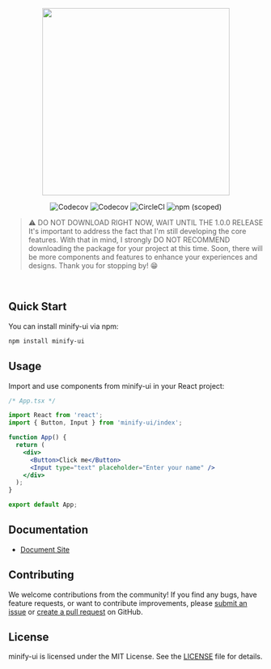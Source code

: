 <p align="center" height="370">
<img align="center" height="370" src="https://raw.githubusercontent.com/Guilherme-Ciano/minify-ui/main/src/stories/assets/Logos/Brand_White.png">
</p>

<p align="center">
<img alt="Codecov" src="https://img.shields.io/npm/dw/minify-ui
?style=for-the-badge&labelColor=000000">
<img alt="Codecov" src="https://img.shields.io/github/commit-activity/w/Guilherme-Ciano/minify-ui
?style=for-the-badge&labelColor=000000">
<img alt="CircleCI" src="https://img.shields.io/github/actions/workflow/status/Guilherme-Ciano/minify-ui/publish.yml
?style=for-the-badge&labelColor=000000">
<img alt="npm (scoped)" src="https://img.shields.io/npm/v/minify-ui?style=for-the-badge&labelColor=000000">
</p>

> ⚠️ DO NOT DOWNLOAD RIGHT NOW, WAIT UNTIL THE 1.0.0 RELEASE
> <br />
> It's important to address the fact that I'm still developing the core features. With that in mind, I strongly DO NOT RECOMMEND downloading the package for your project at this time. Soon, there will be more components and features to enhance your experiences and designs. Thank you for stopping by! 😁

<br/>

## Quick Start

You can install minify-ui via npm:

```bash
npm install minify-ui
```

## Usage

Import and use components from minify-ui in your React project:

```jsx
/* App.tsx */

import React from 'react';
import { Button, Input } from 'minify-ui/index';

function App() {
  return (
    <div>
      <Button>Click me</Button>
      <Input type="text" placeholder="Enter your name" />
    </div>
  );
}

export default App;
```

## Documentation

- [Document Site](https://minify-ui.vercel.app/)

## Contributing

We welcome contributions from the community! If you find any bugs, have feature requests, or want to contribute improvements, please [submit an issue](https://github.com/Guilherme-Ciano/minify-ui/issues) or [create a pull request](https://github.com/Guilherme-Ciano/minify-ui/pulls) on GitHub.

## License

minify-ui is licensed under the MIT License. See the [LICENSE](https://github.com/Guilherme-Ciano/minify-ui/blob/main/LICENSE) file for details.
